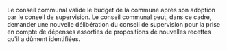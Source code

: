 Le conseil communal valide le budget de la commune après son adoption par le conseil de supervision. Le conseil communal peut, dans ce cadre, demander une nouvelle délibération du conseil de supervision pour la prise en compte de dépenses assorties de propositions de nouvelles recettes qu'il a dûment identifiées.